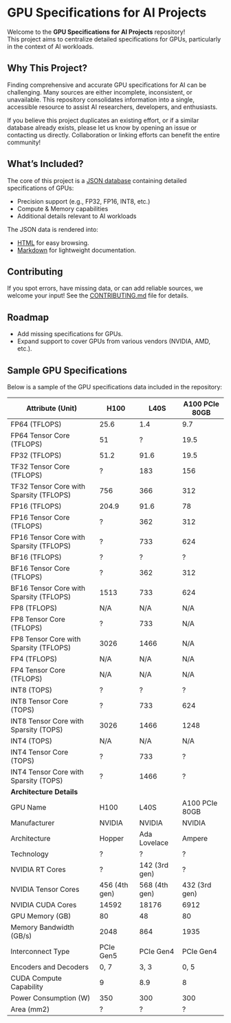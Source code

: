 # GPU Specifications for AI Projects

Welcome to the **GPU Specifications for AI Projects** repository!  
This project aims to centralize detailed specifications for GPUs, particularly in the context of AI workloads. 

## Why This Project?

Finding comprehensive and accurate GPU specifications for AI can be challenging. Many sources are either incomplete, inconsistent, or unavailable. This repository consolidates information into a single, accessible resource to assist AI researchers, developers, and enthusiasts.

If you believe this project duplicates an existing effort, or if a similar database already exists, please let us know by opening an issue or contacting us directly. Collaboration or linking efforts can benefit the entire community!

## What’s Included?

The core of this project is a [JSON database](data/specs.json) containing detailed specifications of GPUs:
- Precision support (e.g., FP32, FP16, INT8, etc.)
- Compute & Memory capabilities
- Additional details relevant to AI workloads

The JSON data is rendered into:
- [HTML](https://g.masse.me/gpu-specs) for easy browsing.
- [Markdown](specs.md) for lightweight documentation.

## Contributing

If you spot errors, have missing data, or can add reliable sources, we welcome your input!
See the [CONTRIBUTING.md](CONTRIBUTING.md) file for details.

## Roadmap

- Add missing specifications for GPUs.
- Expand support to cover GPUs from various vendors (NVIDIA, AMD, etc.).

## Sample GPU Specifications

Below is a sample of the GPU specifications data included in the repository:

Attribute (Unit) | H100 | L40S | A100 PCIe 80GB
--- | --- | --- | ---
FP64 (TFLOPS) | 25.6 | 1.4 | 9.7
FP64 Tensor Core (TFLOPS) | 51 | ? | 19.5
FP32 (TFLOPS) | 51.2 | 91.6 | 19.5
TF32 Tensor Core (TFLOPS) | ? | 183 | 156
TF32 Tensor Core with Sparsity (TFLOPS) | 756 | 366 | 312
FP16 (TFLOPS) | 204.9 | 91.6 | 78
FP16 Tensor Core (TFLOPS) | ? | 362 | 312
FP16 Tensor Core with Sparsity (TFLOPS) | ? | 733 | 624
BF16 (TFLOPS) | ? | ? | ?
BF16 Tensor Core (TFLOPS) | ? | 362 | 312
BF16 Tensor Core with Sparsity (TFLOPS) | 1513 | 733 | 624
FP8 (TFLOPS) | N/A | N/A | N/A
FP8 Tensor Core (TFLOPS) | ? | 733 | N/A
FP8 Tensor Core with Sparsity (TFLOPS) | 3026 | 1466 | N/A
FP4 (TFLOPS) | N/A | N/A | N/A
FP4 Tensor Core (TFLOPS) | N/A | N/A | N/A
INT8 (TOPS) | ? | ? | ?
INT8 Tensor Core (TOPS) | ? | 733 | 624
INT8 Tensor Core with Sparsity (TOPS) | 3026 | 1466 | 1248
INT4 (TOPS) | N/A | N/A | N/A
INT4 Tensor Core (TOPS) | ? | 733 | ?
INT4 Tensor Core with Sparsity (TOPS) | ? | 1466 | ?
**Architecture Details** |  |  |  | 
GPU Name | H100 | L40S | A100 PCIe 80GB
Manufacturer | NVIDIA | NVIDIA | NVIDIA
Architecture | Hopper | Ada Lovelace | Ampere
Technology | ? | ? | ?
NVIDIA RT Cores | ? | 142 (3rd gen) | ?
NVIDIA Tensor Cores | 456 (4th gen) | 568 (4th gen) | 432 (3rd gen)
NVIDIA CUDA Cores | 14592 | 18176 | 6912
GPU Memory (GB) | 80 | 48 | 80
Memory Bandwidth (GB/s) | 2048 | 864 | 1935
Interconnect Type | PCIe Gen5 | PCIe Gen4 | PCIe Gen4
Encoders and Decoders | 0, 7 | 3, 3 | 0, 5
CUDA Compute Capability | 9 | 8.9 | 8
Power Consumption (W) | 350 | 300 | 300
Area (mm2) | ? | ? | ?

